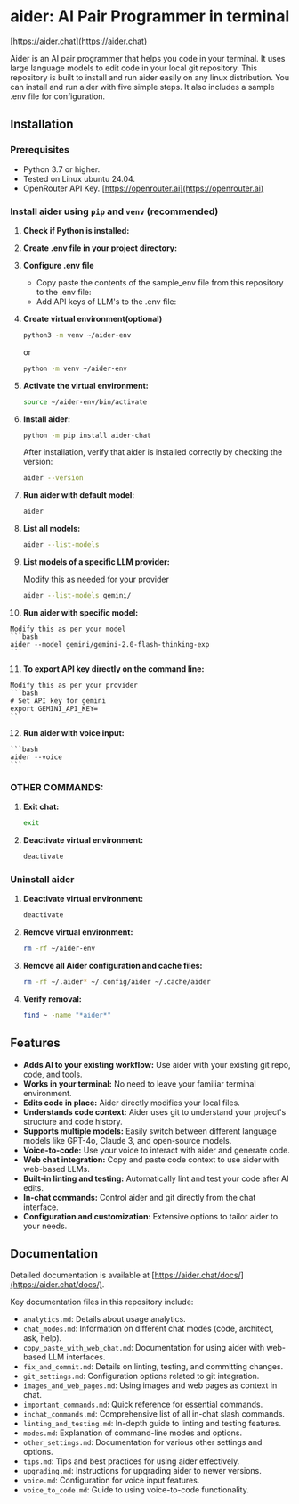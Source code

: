 # aider: AI Pair Programmer in terminal

[https://aider.chat](https://aider.chat)

Aider is an AI pair programmer that helps you code in your terminal. It uses large language models to edit code in your local git repository. This repository is built to install and run aider easily on any linux distribution. You can install and run aider with five simple steps. It also includes a sample .env file for configuration.

## Installation

### Prerequisites

*   Python 3.7 or higher.
*   Tested on Linux ubuntu 24.04.
*   OpenRouter API Key. [https://openrouter.ai](https://openrouter.ai)

### Install aider using `pip` and `venv` (recommended)

1.  **Check if Python is installed:**
 
2.  **Create .env file in your project directory:**

3.  **Configure .env file**
    - Copy paste the contents of the sample_env file from this repository to the .env file:
    - Add API keys of LLM's to the .env file:
    
4.  **Create virtual environment(optional)**
    ```bash
    python3 -m venv ~/aider-env
    ```
    or
    ```bash
    python -m venv ~/aider-env

    ```
5.  **Activate the virtual environment:**
    ```bash
    source ~/aider-env/bin/activate
    ```

6.  **Install aider:**
    ```bash
    python -m pip install aider-chat
    ```
    After installation, verify that aider is installed correctly by checking the version:
    ```bash
    aider --version
    ```
7.  **Run aider with default model:**
    ```bash
    aider
    ```
8.  **List all models:**
    ```bash
    aider --list-models
    ```
9.  **List models of a specific LLM provider:**

    Modify this as needed for your provider
    ```bash
    aider --list-models gemini/
    ```
10.  **Run aider with specific model:**

    Modify this as per your model
    ```bash
    aider --model gemini/gemini-2.0-flash-thinking-exp
    ```
11.  **To export API key directly on the command line:**

    Modify this as per your provider
    ```bash
    # Set API key for gemini
    export GEMINI_API_KEY=
    ```
12.  **Run aider with voice input:**

    ```bash
    aider --voice
    ```
### OTHER COMMANDS:
1.  **Exit chat:**
    ```bash
    exit 
    ```
2.  **Deactivate virtual environment:**
    ```bash
    deactivate
    ```
### Uninstall aider

1.  **Deactivate virtual environment:**
    ```bash
    deactivate
    ```
2.  **Remove virtual environment:**
    ```bash
    rm -rf ~/aider-env
    ```
3.  **Remove all Aider configuration and cache files:**
    ```bash
    rm -rf ~/.aider* ~/.config/aider ~/.cache/aider
    ```
4.  **Verify removal:**
    ```bash
    find ~ -name "*aider*"
    ```

## Features

*   **Adds AI to your existing workflow:**  Use aider with your existing git repo, code, and tools.
*   **Works in your terminal:** No need to leave your familiar terminal environment.
*   **Edits code in place:** Aider directly modifies your local files.
*   **Understands code context:** Aider uses git to understand your project's structure and code history.
*   **Supports multiple models:**  Easily switch between different language models like GPT-4o, Claude 3, and open-source models.
*   **Voice-to-code:**  Use your voice to interact with aider and generate code.
*   **Web chat integration:**  Copy and paste code context to use aider with web-based LLMs.
*   **Built-in linting and testing:** Automatically lint and test your code after AI edits.
*   **In-chat commands:**  Control aider and git directly from the chat interface.
*   **Configuration and customization:**  Extensive options to tailor aider to your needs.

## Documentation

Detailed documentation is available at [https://aider.chat/docs/](https://aider.chat/docs/).

Key documentation files in this repository include:

*   `analytics.md`:  Details about usage analytics.
*   `chat_modes.md`:  Information on different chat modes (code, architect, ask, help).
*   `copy_paste_with_web_chat.md`:  Documentation for using aider with web-based LLM interfaces.
*   `fix_and_commit.md`:  Details on linting, testing, and committing changes.
*   `git_settings.md`:  Configuration options related to git integration.
*   `images_and_web_pages.md`:  Using images and web pages as context in chat.
*   `important_commands.md`:  Quick reference for essential commands.
*   `inchat_commands.md`:  Comprehensive list of all in-chat slash commands.
*   `linting_and_testing.md`:  In-depth guide to linting and testing features.
*   `modes.md`:  Explanation of command-line modes and options.
*   `other_settings.md`:  Documentation for various other settings and options.
*   `tips.md`:  Tips and best practices for using aider effectively.
*   `upgrading.md`:  Instructions for upgrading aider to newer versions.
*   `voice.md`:  Configuration for voice input features.
*   `voice_to_code.md`:  Guide to using voice-to-code functionality.


